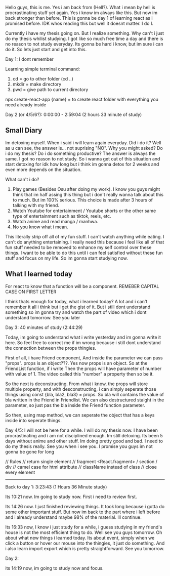 Hello guys, this is me. Yes i am back from (Hell?). What i mean by hell is procrastinating stuff yet again. Yes i know im always like this. But now im back stronger than before. This is gonna be day 1 of learning react as i promised before. IDK whos reading this but well it doesnt matter. I do I.

Currently i have my thesis going on. But I realize something. Why can't i just do my thesis whilist studying. I got like so much free time a day and there is no reason to not study everyday. Its gonna be hard i know, but im sure i can do it. So lets just start and get into this.

Day 1: I dont remember

Learning simple terminal command:

1. cd = go to other folder (cd ..)
2. mkdir = make directory
3. pwd = give path to current directory

npx create-react-app {name} = to create react folder with everything you need already inside

Day 2 (or 4/5/6?): 0:00:00 - 2:59:04 (2 hours 33 minute of study)

## Small Diary

Im detoxing myself. When i said i will learn again everyday. Did i do it? Well as u can see, the answer is... not suprising "NO". Why you might asked? Do i do my thesis? Do i do something productive? The answer is always the same. I got no reason to not study. So i wanna get out of this situation and start detoxing for idk how long but i think im gonna detox for 2 weeks and even more depends on the situation.

What can't i do?

1. Play games (Besides Osu after doing my work). I know you guys might think that im half assing this thing but i don't really wanna talk about this to much. But im 100% serious. This choice is made after 3 hours of talking with my friend.
2. Watch Youtube for entertainment / Youtube shorts or the other same type of entertainment such as tiktok, reels, etc.
3. Watch anime and read manga / manhwa.
4. No you know what i mean.

This literally strip off all of my fun stuff. I can't watch anything while eating. I can't do anything entertaining. I really need this because i feel like all of that fun stuff needed to be removed to enhance my self control over these things. I want to be able to do this until i can feel satisfied without these fun stuff and focus on my life. So im gonna start studying now.

## What I learned today

For react to know that a function will be a component. REMEBER CAPITAL CASE ON FIRST LETTER

I think thats enough for today, what i learned today? A lot and i can't remember it all i think but i get the gist of it. But i still dont understand something so im gonna try and watch the part of video which i dont understand tomorrow. See you later

Day 3: 40 minutes of study (2:44:29)

Today, im going to understand what i write yesterday and im gonna write it here. So feel free to correct me if im wrong because i still dont understand the connection between the props thingies.

First of all, i have Friend component, And inside the parameter we can pass "props". props is an object???. Yes now props is an object. So at the FriendList function, if i write <Friend number = "1"/> Then the props will have parameter of number with value of 1. The video called this "number" a property then so be it.

So the next is deconstructing. From what i know, the props will store multiple property, and with desconstructing, i can simply seperate those things using const {bla, bla2, bla3} = props. So bla will contains the value of bla written in the Friend in Friendlist. We can also destructured staight in the parameter, so just pas the bla inside the Friend function parameter.

So then, using map method, we can seperate the object that has a keys inside into seperate things.

Day 4/5: I will not be here for a while. I will do my thesis now. I have been procrastinating and i am not disciplined enough. Im still detoxing. Its been 5 days without anime and other stuff. Im doing pretty good and bad. I need to do my thesis really. See you when i see you. I promise you guys im not gonna be gone for long

// Rules
// return single element
// fragment <React.fragment> / section / div
// camel case for html attribute
// className instead of class
// close every element

---

Back to day 1: 3:23:43 (1 Hours 36 Minute study)

Its 10:21 now. Im going to study now. First i need to review first.

Its 14:26 now. I just finished reviewing things. It took long because i gotta do some other important stuff. But now im back to the part where i left before and i already understand maybe 98% of the material. Ill continue.

Its 16:33 now, I know i just study for a while, i guess studying in my friend's house is not the most efficient thing to do. Well see you guys tomorrow. Oh about what new things i learned today. Its about event, simply when we click a button or hover our mouse into the thingies, it just do something. And i also learn import export which is pretty straightforward. See you tomorrow.

Day 2:

its 14:19 now, im going to study now and focus.
